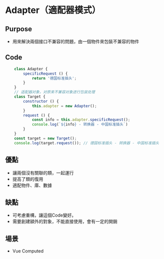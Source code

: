# Adapter（適配器模式）

## Purpose

* 用來解決兩個接口不兼容的問題，由一個物件來包裝不兼容的物件

## Code

```javascript
    class Adapter {
        specificRequest () {
            return '德国标准插头';
        }
    }
    // 适配器对象，对原来不兼容对象进行包装处理
    class Target {
        constructor () {
            this.adapter = new Adapter();
        }
        request () {
            const info = this.adapter.specificRequest();
            console.log(`${info} - 转换器 - 中国标准插头`)
        }
    }
    const target = new Target();
    console.log(target.request()); // 德国标准插头 - 转换器 - 中国标准插头

```

## 優點

* 讓兩個沒有關聯的類，一起運行 
* 提高了類的復用 
* 適配物件、庫、數據

## 缺點

* 可考慮重構，讓這個Code變好。 
* 需要創建額外的對象，不能直接使用，會有一定的開銷

## 場景

* Vue Computed



